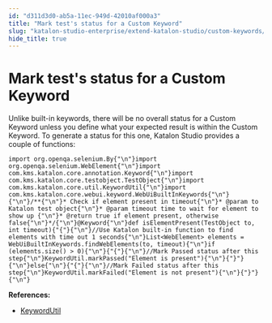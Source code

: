 ```yaml
---
id: "d311d3d0-ab5a-11ec-949d-42010af000a3"
title: "Mark test's status for a Custom Keyword"
slug: "katalon-studio-enterprise/extend-katalon-studio/custom-keywords/mark-tests-status-for-a-custom-keyword"
hide_title: true
---
```

  

# <a id="id" class="anchor_top_offset"/><a id="ariaid-title1" class="anchor_top_offset"/>Mark test's status for a Custom Keyword

  
    
<p xmlns="http://www.w3.org/1999/xhtml" className="p">Unlike built-in keywords, there will be no overall status for a   Custom Keyword unless you define what your expected result is   within the Custom Keyword. To generate a status for this one,   Katalon Studio provides a couple of functions:</p> 
          
<pre xmlns="http://www.w3.org/1999/xhtml" className="pre codeblock"><code>import org.openqa.selenium.By{"\n"}import org.openqa.selenium.WebElement{"\n"}import com.kms.katalon.core.annotation.Keyword{"\n"}import com.kms.katalon.core.testobject.TestObject{"\n"}import com.kms.katalon.core.util.KeywordUtil{"\n"}import com.kms.katalon.core.webui.keyword.WebUiBuiltInKeywords{"\n"} {"\n"}/**{"\n"}* Check if element present in timeout{"\n"}* @param to Katalon test object{"\n"}* @param timeout time to wait for element to show up {"\n"}* @return true if element present, otherwise false{"\n"}*/{"\n"}@Keyword{"\n"}def isElementPresent(TestObject to, int timeout){"{"}{"\n"}//Use Katalon built-in function to find elements with time out 1 seconds{"\n"}List&lt;WebElement&gt; elements = WebUiBuiltInKeywords.findWebElements(to, timeout){"\n"}if (elements.size() &gt; 0){"\n"}{"{"}{"\n"}//Mark Passed status after this step{"\n"}KeywordUtil.markPassed("Element is present"){"\n"}{"}"}{"\n"}else{"\n"}{"{"}{"\n"}//Mark Failed status after this step{"\n"}KeywordUtil.markFailed("Element is not present"){"\n"}{"}"}{"\n"}</code></pre> 
        
<p xmlns="http://www.w3.org/1999/xhtml" className="p">   <strong className="ph b">References:</strong> </p> 
    
<ul xmlns="http://www.w3.org/1999/xhtml" className="ul">   <li className="li">     <a className="xref j-external-link" href="https://api-docs.katalon.com/com/kms/katalon/core/util/KeywordUtil.html" target="_blank">KeywordUtil</a>   </li> </ul> 
  

